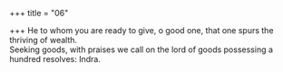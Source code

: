 +++
title = "06"

+++
He to whom you are ready to give, o good one, that one spurs the  thriving of wealth.  
Seeking goods, with praises we call on the lord of goods possessing a  hundred resolves: Indra.  